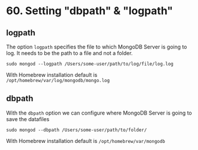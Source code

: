 # 60. Setting "dbpath" & "logpath"

## logpath

The option `logpath` specifies the file to which MongoDB Server is going to log. It needs to be the path to a file and not a folder.

```text
sudo mongod --logpath /Users/some-user/path/to/log/file/log.log
```

With Homebrew installation default is `/opt/homebrew/var/log/mongodb/mongo.log`

## dbpath

With the `dbpath` option we can configure where MongoDB Server is going to save the datafiles

```text
sudo mongod --dbpath /Users/some-user/path/to/folder/
```

With Homebrew installation default is `/opt/homebrew/var/mongodb`
